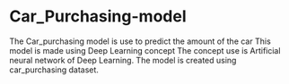 # Car_Purchasing-model
The Car_purchasing model is use to predict the amount of the car
This model is made using Deep Learning concept
The concept use is Artificial neural network of Deep Learning.
The model is created using car_purchasing dataset.
